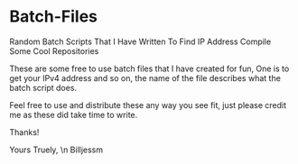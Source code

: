 # Batch-Files
Random Batch Scripts That I Have Written To Find IP Address Compile Some Cool Repositories

These are some free to use batch files that I have created for fun, One is to get your IPv4 address and so on, the name of the file describes what the batch script does.

Feel free to use and distribute these any way you see fit, just please credit me as these did take time to write.

Thanks!

Yours Truely, \n
Billjessm
